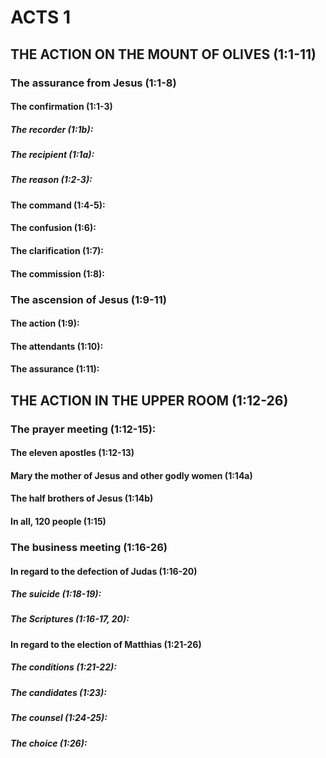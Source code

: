 ---
---
# ACTS 1 
## THE ACTION ON THE MOUNT OF OLIVES (1:1-11) 
###  The assurance from Jesus (1:1-8) 
####  The confirmation (1:1-3) 
#####  The recorder (1:1b): 
#####  The recipient (1:1a): 
#####  The reason (1:2-3): 
####  The command (1:4-5): 
####  The confusion (1:6): 
####  The clarification (1:7): 
####  The commission (1:8): 
###  The ascension of Jesus (1:9-11) 
####  The action (1:9): 
####  The attendants (1:10): 
####  The assurance (1:11): 
## THE ACTION IN THE UPPER ROOM (1:12-26) 
###  The prayer meeting (1:12-15): 
####  The eleven apostles (1:12-13) 
####  Mary the mother of Jesus and other godly women (1:14a) 
####  The half brothers of Jesus (1:14b) 
####  In all, 120 people (1:15) 
###  The business meeting (1:16-26) 
####  In regard to the defection of Judas (1:16-20) 
#####  The suicide (1:18-19): 
#####  The Scriptures (1:16-17, 20): 
####  In regard to the election of Matthias (1:21-26) 
#####  The conditions (1:21-22): 
#####  The candidates (1:23): 
#####  The counsel (1:24-25): 
#####  The choice (1:26): 
